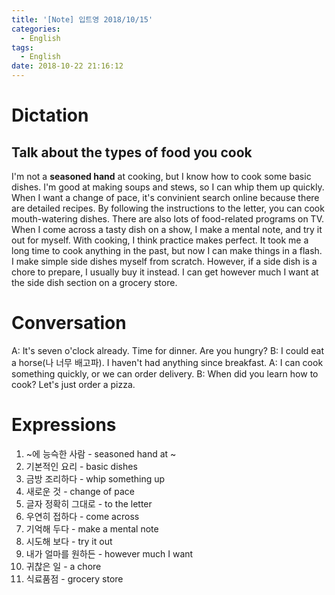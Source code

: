 ```yaml
---
title: '[Note] 입트영 2018/10/15'
categories:
  - English
tags:
  - English
date: 2018-10-22 21:16:12
---
```


# Dictation

## Talk about the types of food you cook

I'm not a **seasoned hand** at cooking, but I know how to cook some basic dishes. I'm good at making soups and stews, so I can whip them up quickly. When I want a change of pace, it's convinient search online because there are detailed recipes. By following the instructions to the letter, you can cook mouth-watering dishes. There are also lots of food-related programs on TV. When I come across a tasty dish on a show, I make a mental note, and try it out for myself. With cooking, I think practice makes perfect. It took me a long time to cook anything in the past, but now I can make things in a flash. I make simple side dishes myself from scratch. However, if a side dish is a chore to prepare, I usually buy it instead. I can get however much I want at the side dish section on a grocery store.

# Conversation

A: It's seven o'clock already. Time for dinner. Are you hungry?
B: I could eat a horse(나 너무 배고파). I haven't had anything since breakfast. 
A: I can cook something quickly, or we can order delivery.
B: When did you learn how to cook? Let's just order a pizza.


# Expressions

1. ~에 능슥한 사람 - seasoned hand at ~
2. 기본적인 요리 - basic dishes
3. 금방 조리하다 - whip something up
4. 새로운 것 - change of pace
5. 글자 정확히 그대로 - to the letter
6. 우연히 접하다 - come across
7. 기억해 두다 - make a mental note
8. 시도해 보다 - try it out
9. 내가 얼마를 원하든 - however much I want
10. 귀찮은 일 - a chore
11. 식료품점 - grocery store